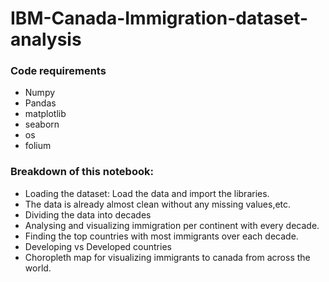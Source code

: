 # IBM-Canada-Immigration-dataset-analysis

### Code requirements

* Numpy
* Pandas
* matplotlib
* seaborn
* os
* folium

### Breakdown of this notebook:
* Loading the dataset: Load the data and import the libraries.
* The data is already almost clean without any missing values,etc.
* Dividing the data into decades
* Analysing and visualizing immigration per continent with every decade.
* Finding the top countries with most immigrants over each decade.
* Developing vs Developed countries
* Choropleth map for visualizing immigrants to canada from across the world.
